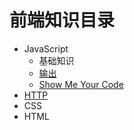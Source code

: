 # 前端知识目录

* JavaScript
  * 基础知识
  * [输出](javascript/console.md)
  * [Show Me Your Code](javascript/code.md)
* [HTTP](http.md)
* CSS
* HTML

